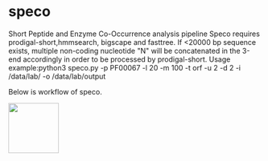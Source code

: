 # speco
Short Peptide and Enzyme Co-Occurrence analysis pipeline
Speco requires prodigal-short,hmmsearch, bigscape and fasttree. If <20000 bp sequence exists, multiple non-coding nucleotide "N" will be concatenated in the 3-end accordingly in order to be processed by prodigal-short. Usage example:python3 speco.py -p PF00067 -l 20 -m 100 -t orf -u 2 -d 2 -i /data/lab/ -o /data/lab/output

Below is workflow of speco.

<img src="https://user-images.githubusercontent.com/82441159/175210002-078ddb69-27ca-45e6-875f-4bf6a3117652.png" width="100" height="100">

